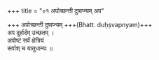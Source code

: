 +++
title = "०१ अपोच्छन्ती दुष्वप्न्यम् अप"

+++
अपोच्छन्ती दुष्वप्न्यम् +++(Bhatt. duḥṣvapnyam)+++  
अप दुर्हार्दम् उच्छतम् ।  
अपोष्टं सर्वं क्षेत्रियं  
सर्वाश् च यातुधान्यः ॥